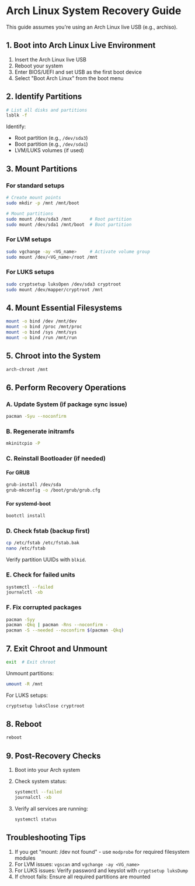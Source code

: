 # Arch Linux System Recovery Guide

This guide assumes you're using an Arch Linux live USB (e.g., archiso).

## 1. Boot into Arch Linux Live Environment

1. Insert the Arch Linux live USB
2. Reboot your system
3. Enter BIOS/UEFI and set USB as the first boot device
4. Select "Boot Arch Linux" from the boot menu

## 2. Identify Partitions

```bash
# List all disks and partitions
lsblk -f
```

Identify:

- Root partition (e.g., `/dev/sda3`)
- Boot partition (e.g., `/dev/sda1`)
- LVM/LUKS volumes (if used)

## 3. Mount Partitions

### For standard setups

```bash
# Create mount points
sudo mkdir -p /mnt /mnt/boot

# Mount partitions
sudo mount /dev/sda3 /mnt       # Root partition
sudo mount /dev/sda1 /mnt/boot  # Boot partition
```

### For LVM setups

```bash
sudo vgchange -ay <VG_name>     # Activate volume group
sudo mount /dev/<VG_name>/root /mnt
```

### For LUKS setups

```bash
sudo cryptsetup luksOpen /dev/sda3 cryptroot
sudo mount /dev/mapper/cryptroot /mnt
```

## 4. Mount Essential Filesystems

```bash
mount -o bind /dev /mnt/dev
mount -o bind /proc /mnt/proc
mount -o bind /sys /mnt/sys
mount -o bind /run /mnt/run
```

## 5. Chroot into the System

```bash
arch-chroot /mnt
```

## 6. Perform Recovery Operations

### A. Update System (if package sync issue)

```bash
pacman -Syu --noconfirm
```

### B. Regenerate initramfs

```bash
mkinitcpio -P
```

### C. Reinstall Bootloader (if needed)

#### For GRUB

```bash
grub-install /dev/sda
grub-mkconfig -o /boot/grub/grub.cfg
```

#### For systemd-boot

```bash
bootctl install
```

### D. Check fstab (backup first)

```bash
cp /etc/fstab /etc/fstab.bak
nano /etc/fstab
```

Verify partition UUIDs with `blkid`.

### E. Check for failed units

```bash
systemctl --failed
journalctl -xb
```

### F. Fix corrupted packages

```bash
pacman -Syy
pacman -Qkq | pacman -Rns --noconfirm -
pacman -S --needed --noconfirm $(pacman -Qkq)
```

## 7. Exit Chroot and Unmount

```bash
exit  # Exit chroot
```

Unmount partitions:

```bash
umount -R /mnt
```

For LUKS setups:

```bash
cryptsetup luksClose cryptroot
```

## 8. Reboot

```bash
reboot
```

## 9. Post-Recovery Checks

1. Boot into your Arch system
2. Check system status:

    ```bash
    systemctl --failed
    journalctl -xb

    ```

3. Verify all services are running:

    ```bash
    systemctl status
    ```

## Troubleshooting Tips

1. If you get "mount: /dev not found" - use `modprobe` for required filesystem modules
2. For LVM issues: `vgscan` and `vgchange -ay <VG_name>`
3. For LUKS issues: Verify password and keyslot with `cryptsetup luksDump`
4. If chroot fails: Ensure all required partitions are mounted
